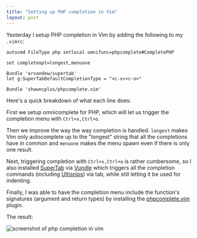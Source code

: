 ```yaml
---
title: "Setting up PHP completion in Vim"
layout: post
---
```


Yesterday I setup PHP completion in Vim by adding the following to my `.vimrc`:

```vimscript
autocmd FileType php setlocal omnifunc=phpcomplete#CompletePHP

set completeopt=longest,menuone

Bundle 'ervandew/supertab'
let g:SuperTabDefaultCompletionType = "<c-x><c-o>"

Bundle 'shawncplus/phpcomplete.vim'
```

Here's a quick breakdown of what each line does:

First we setup omnicomplete for PHP, which will let us trigger the completion
menu with `Ctrl+x,Ctrl+o`.

Then we improve the way the way completion is handled. `longest` makes Vim only
autocomplete up to the "longest" string that all the completions have in common
and `menuone` makes the menu spawn even if there is only one result.

Next, triggering completion with `Ctrl+x,Ctrl+o` is rather cumbersome, so
I also installed [SuperTab][1] via [Vundle][2] which triggers all the
completion commands (including [Ultisnips][3]) via tab, while still letting it
be used for indenting.

Finally, I was able to have the completion menu include the function's
signatures (argument and return types) by installing the [phpcomplete.vim][4]
plugin.

The result:

![screenshot of php completion in vim][screenshot]

[1]: https://github.com/ervandew/supertab
[2]: https://github.com/gmarik/vundle
[3]: https://github.com/SirVer/ultisnips
[4]: https://github.com/shawncplus/phpcomplete.vim
[screenshot]: /content/images/php-vim-completion-screenshot.png











